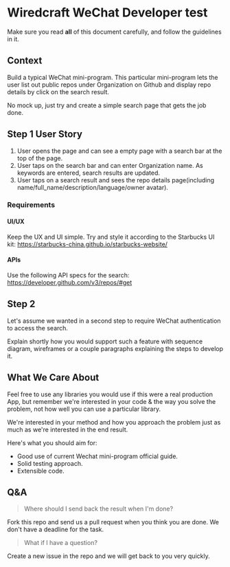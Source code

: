 # Wiredcraft WeChat Developer test

Make sure you read **all** of this document carefully, and follow the guidelines in it.

## Context

Build a typical WeChat mini-program. This particular mini-program lets the user list out public repos under Organization on Github and display repo details by click on the search result.

No mock up, just try and create a simple search page that gets the job done.

## Step 1 User Story

1. User opens the page and can see a empty page with a search bar at the top of the page.
2. User taps on the search bar and can enter Organization name. As keywords are entered, search results are updated.
3. User taps on a search result and sees the repo details page(including name/full_name/description/language/owner avatar).

### Requirements

#### UI/UX

Keep the UX and UI simple. Try and style it according to the Starbucks UI kit: https://starbucks-china.github.io/starbucks-website/

#### APIs

Use the following API specs for the search: https://developer.github.com/v3/repos/#get


## Step 2 

Let's assume we wanted in a second step to require WeChat authentication to access the search.

Explain shortly how you would support such a feature with sequence diagram, wireframes or a couple paragraphs explaining the steps to develop it.

## What We Care About

Feel free to use any libraries you would use if this were a real production App, but remember we're interested in your code & the way you solve the problem, not how well you can use a particular library.

We're interested in your method and how you approach the problem just as much as we're interested in the end result.

Here's what you should aim for:

- Good use of current Wechat mini-program official guide.
- Solid testing approach.
- Extensible code.

## Q&A

> Where should I send back the result when I'm done?

Fork this repo and send us a pull request when you think you are done. We don't have a deadline for the task.

> What if I have a question?

Create a new issue in the repo and we will get back to you very quickly.
